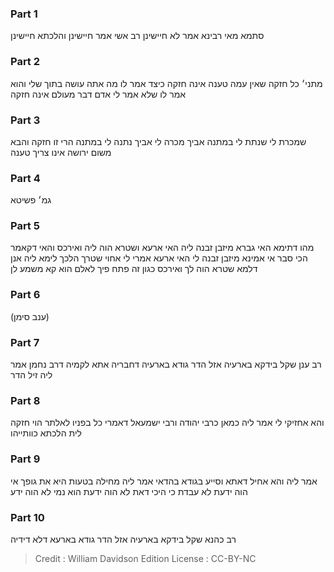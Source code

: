 
### Part 1
סתמא מאי רבינא אמר לא חיישינן רב אשי אמר חיישינן והלכתא חיישינן

### Part 2
מתני׳ כל חזקה שאין עמה טענה אינה חזקה כיצד אמר לו מה אתה עושה בתוך שלי והוא אמר לו שלא אמר לי אדם דבר מעולם אינה חזקה

### Part 3
שמכרת לי שנתת לי במתנה אביך מכרה לי אביך נתנה לי במתנה הרי זו חזקה והבא משום ירושה אינו צריך טענה

### Part 4
גמ׳ פשיטא

### Part 5
מהו דתימא האי גברא מיזבן זבנה ליה האי ארעא ושטרא הוה ליה ואירכס והאי דקאמר הכי סבר אי אמינא מיזבן זבנה לי האי ארעא אמרי לי אחוי שטרך הלכך לימא ליה אנן דלמא שטרא הוה לך ואירכס כגון זה פתח פיך לאלם הוא קא משמע לן

### Part 6
(ענב סימן)

### Part 7
רב ענן שקל בידקא בארעיה אזל הדר גודא בארעיה דחבריה אתא לקמיה דרב נחמן אמר ליה זיל הדר

### Part 8
והא אחזיקי לי אמר ליה כמאן כרבי יהודה ורבי ישמעאל דאמרי כל בפניו לאלתר הוי חזקה לית הלכתא כוותייהו

### Part 9
אמר ליה והא אחיל דאתא וסייע בגודא בהדאי אמר ליה מחילה בטעות היא את גופך אי הוה ידעת לא עבדת כי היכי דאת לא הוה ידעת הוא נמי לא הוה ידע

### Part 10
רב כהנא שקל בידקא בארעיה אזל הדר גודא בארעא דלא דידיה

>Credit : William Davidson Edition
>License : CC-BY-NC